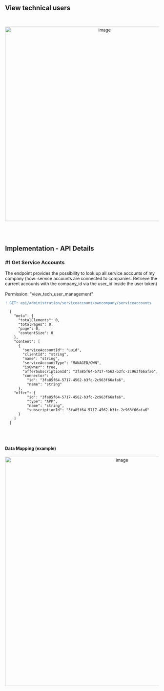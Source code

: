 ## View technical users

<br>

<p align="center">
<img width="636" alt="image" src="https://github.com/catenax-ng/tx-portal-assets/assets/94133633/5cab4d31-3b7b-4754-9702-878e27a2a37d">
</p>

<br>
<br>

## Implementation - API Details

### #1 Get Service Accounts

The endpoint provides the possibility to look up all service accounts of my company (how: service accounts are connected to companies. Retrieve the current accounts with the company_id via the user_id inside the user token)  
<br>
Permission: "view_tech_user_management"

```diff
! GET: api/administration/serviceaccount/owncompany/serviceaccounts
```

      {
        "meta": {
          "totalElements": 0,
          "totalPages": 0,
          "page": 0,
          "contentSize": 0
        },
        "content": [
          {
            "serviceAccountId": "uuid",
            "clientId": "string",
            "name": "string",
            "serviceAccountType": "MANAGED/OWN",
            "isOwner": true,
            "offerSubscriptionId": "3fa85f64-5717-4562-b3fc-2c963f66afa6",
            "connector": {
              "id": "3fa85f64-5717-4562-b3fc-2c963f66afa6",
              "name": "string"
          },
        "offer": {
              "id": "3fa85f64-5717-4562-b3fc-2c963f66afa6",
              "type": "APP",
              "name": "string",
              "subscriptionId": "3fa85f64-5717-4562-b3fc-2c963f66afa6"
          }
        ]
      }


<br>
<br>

#### Data Mapping (example)

<p align="center">
<img width="750" alt="image" src="https://github.com/catenax-ng/tx-portal-assets/assets/94133633/34d3a644-422e-4fe2-97c5-fd30861f415e">
</p>

<br>
<br>
